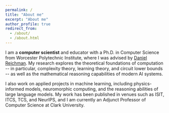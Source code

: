 ```yaml
---
permalink: /
title: "About me"
excerpt: "About me"
author_profile: true
redirect_from: 
  - /about/
  - /about.html
---
```


I am a **computer scientist** and educator with a Ph.D. in Computer Science from Worcester Polytechnic Institute, where I was advised by [Daniel Reichman](https://www.wpi.edu/people/faculty/dreichman). My research explores the theoretical foundations of computation -- in particular, complexity theory, learning theory, and circuit lower bounds -- as well as the mathematical reasoning capabilities of modern AI systems. 

I also work on applied projects in machine learning, including physics-informed models, neuromorphic computing, and the reasoning abilities of large language models. My work has been published in venues such as ISIT, ITCS, TCS, and NeurIPS, and I am currently an Adjunct Professor of Computer Science at Clark University.
